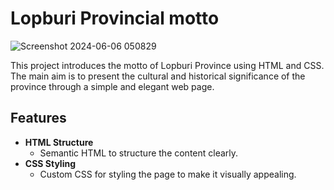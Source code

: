 # Lopburi Provincial motto
![Screenshot 2024-06-06 050829](https://github.com/Nattanan-Petchsuk026/lopburipromot/assets/122779638/d6962bb9-9f89-42d9-9a8c-1f7cd77cb413)

This project introduces the motto of Lopburi Province using HTML and CSS. The main aim is to present the cultural and historical significance of the province through a simple and elegant web page.

## Features

- **HTML Structure**
  - Semantic HTML to structure the content clearly.
- **CSS Styling**
  - Custom CSS for styling the page to make it visually appealing.
